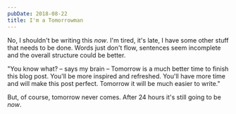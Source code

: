 ```yaml
---
pubDate: 2018-08-22
title: I'm a Tomorrowman
---
```


No, I shouldn't be writing this _now_. I'm tired, it's late, I have some other stuff that needs to be done. Words just don't flow, sentences seem incomplete and the overall structure could be better.

"You know what? – says my brain – Tomorrow is a much better time to finish this blog post. You'll be more inspired and refreshed. You'll have more time and will make this post perfect. Tomorrow it will be much easier to write."

But, of course, tomorrow never comes. After 24 hours it's still going to be _now_.
